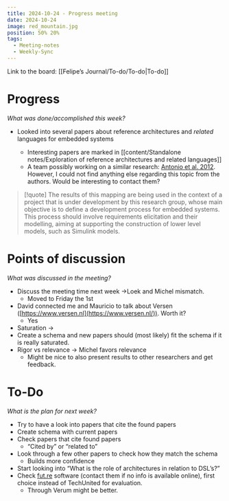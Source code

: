 ```yaml
---
title: 2024-10-24 - Progress meeting
date: 2024-10-24
image: red_mountain.jpg
position: 50% 20%
tags:
  - Meeting-notes
  - Weekly-Sync
---
```


Link to the board: [[Felipe’s Journal/To-do/To-do|To-do]]

# Progress

_What was done/accomplished this week?_

- Looked into several papers about reference architectures and _related_ languages for embedded systems
    
    - Interesting papers are marked in [[content/Standalone notes/Exploration of reference architectures and related languages]]
    - A team possibly working on a similar research: [Antonio et al. 2012](https://www.zotero.org/felipeacxavier/items/S4KQX35K/attachment/YR6QXNNE/reader). However, I could not find anything else regarding this topic from the authors. Would be interesting to contact them?

> [!quote]
> The results of this mapping are being used in the context of a project that is under development by this research group, whose main objective is to define a development process for embedded systems. This process should involve requirements elicitation and their modelling, aiming at supporting the construction of lower level models, such as Simulink models.

# Points of discussion

_What was discussed in the meeting?_

- Discuss the meeting time next week →Loek and Michel mismatch.
    - Moved to Friday the 1st
- David connected me and Mauricio to talk about Versen ([https://www.versen.nl](https://www.versen.nl/)). Worth it?
    - Yes
- Saturation →
- Create a schema and new papers should (most likely) fit the schema if it is really saturated.
- Rigor vs relevance → Michel favors relevance
    - Might be nice to also present results to other researchers and get feedback.

# To-Do

_What is the plan for next week?_

- Try to have a look into papers that cite the found papers
- Create schema with current papers
- Check papers that cite found papers
    - “Cited by” or “related to”
- Look through a few other papers to check how they match the schema
    - Builds more confidence
- Start looking into “What is the role of architectures in relation to DSL’s?”
- Check [fut.re](http://fut.re) software (contact them if no info is available online), first choice instead of TechUnited for evaluation.
    - Through Verum might be better.
